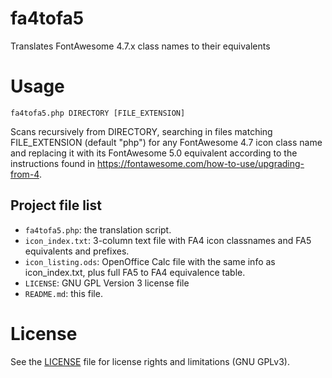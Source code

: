 # fa4tofa5
Translates FontAwesome 4.7.x class names to their equivalents

# Usage
```console
fa4tofa5.php DIRECTORY [FILE_EXTENSION]
```
Scans recursively from DIRECTORY, searching in files matching FILE_EXTENSION (default "php")
for any FontAwesome 4.7 icon class name and replacing it with its FontAwesome 5.0 equivalent
according to the instructions found in <https://fontawesome.com/how-to-use/upgrading-from-4>.

## Project file list
* `fa4tofa5.php`: the translation script.
* `icon_index.txt`: 3-column text file with FA4 icon classnames and FA5 equivalents and prefixes.
* `icon_listing.ods`: OpenOffice Calc file with the same info as icon_index.txt, plus full FA5 to FA4 equivalence table.
* `LICENSE`: GNU GPL Version 3 license file
* `README.md`: this file.

# License
See the [LICENSE](LICENSE) file for license rights and limitations (GNU GPLv3).
